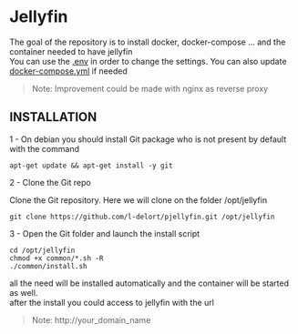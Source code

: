 # Jellyfin


The goal of the repository is to install docker, docker-compose ... and the container needed to have jellyfin  
You can use the [.env](.env) in order to change the settings.
You can also update [docker-compose.yml](docker-compose.yml) if needed  
> Note: Improvement could be made with nginx as reverse proxy


## INSTALLATION  

1 - 
On debian you should install Git package who is not present by default with the command   

````
apt-get update && apt-get install -y git
````

2 - Clone the Git repo  

Clone the Git repository. Here we will clone on the folder /opt/jellyfin 

````
git clone https://github.com/l-delort/pjellyfin.git /opt/jellyfin
````

3 - Open the Git folder and launch the install script    

````
cd /opt/jellyfin    
chmod +x common/*.sh -R    
./common/install.sh  
````
all the need will be installed automatically and the container will be started as well.  
after the install you could access to jellyfin with the url 
> Note: http://your_domain_name   

